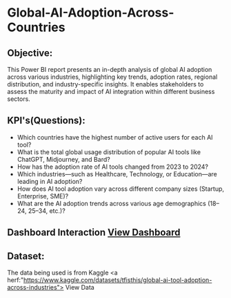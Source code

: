 # Global-AI-Adoption-Across-Countries
## Objective: 
This Power BI report presents an in-depth analysis of global AI adoption across various industries, highlighting key trends, adoption rates, regional distribution, and industry-specific insights. It enables stakeholders to assess the maturity and impact of AI integration within different business sectors.
## KPI's(Questions):
- Which countries have the highest number of active users for each AI tool?
- What is the total global usage distribution of popular AI tools like ChatGPT, Midjourney, and Bard?
- How has the adoption rate of AI tools changed from 2023 to 2024?
- Which industries—such as Healthcare, Technology, or Education—are leading in AI adoption?
- How does AI tool adoption vary across different company sizes (Startup, Enterprise, SME)?
- What are the AI adoption trends across various age demographics (18–24, 25–34, etc.)?
## Dashboard Interaction <a href ="https://github.com/Aakriti-Arora12/Global-AI-Adoption-Across-Countries/blob/main/AI%20Adoption.png">View Dashboard</a>
## Dataset:
The data being used is from Kaggle <a herf:"https://www.kaggle.com/datasets/tfisthis/global-ai-tool-adoption-across-industries"> View Data</a>
